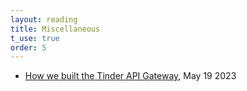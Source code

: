 ```yaml
---
layout: reading 
title: Miscellaneous
t_use: true
order: 5
---
```



- [How we built the Tinder API Gateway](https://medium.com/tinder/how-we-built-the-tinder-api-gateway-831c6ca5ceca), May 19 2023